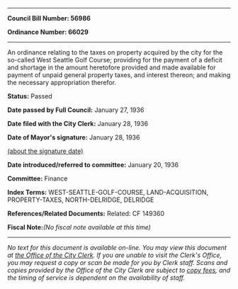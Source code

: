 

********

**Council Bill Number: 56986**
   
**Ordinance Number: 66029**
********

 An ordinance relating to the taxes on property acquired by the city for the so-called West Seattle Golf Course; providing for the payment of a deficit and shortage in the amount heretofore provided and made available for payment of unpaid general property taxes, and interest thereon; and making the necessary appropriation therefor.

**Status:** Passed
   
**Date passed by Full Council:** January 27, 1936
   
**Date filed with the City Clerk:** January 28, 1936
   
**Date of Mayor's signature:** January 28, 1936
   
[(about the signature date)](/~public/approvaldate.htm)
   
   
   
**Date introduced/referred to committee:** January 20, 1936
   
**Committee:** Finance
   
   
**Index Terms:** WEST-SEATTLE-GOLF-COURSE, LAND-ACQUISITION, PROPERTY-TAXES, NORTH-DELRIDGE, DELRIDGE

**References/Related Documents:** Related: CF 149360

**Fiscal Note:**_(No fiscal note available at this time)_
********

_No text for this document is available on-line. You may view this document at [the Office of the City Clerk](http://www.seattle.gov/leg/clerk/contactUs.htm). If you are unable to visit the Clerk's Office, you may request a copy or scan be made for you by Clerk staff. Scans and copies provided by the Office of the City Clerk are subject to [copy fees](http://clerk.seattle.gov/~public/clerkfees.htm), and the timing of service is dependent on the availability of staff._

